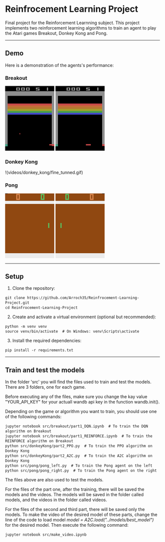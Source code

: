 # Reinfrocement Learning Project

Final project for the Reinforcement Learnning subject. 
This project implements two reinforcement learning algorithms to train an agent to play the Atari games Breakout, Donkey Kong and Pong.

---

## Demo

Here is a demonstration of the agents's performance:

### Breakout

![DQN](videos/breakout/video_DQN.gif) ![REINFORCE](videos/breakout/video_REINFORCE.gif)

### Donkey Kong

!(videos/donkey_kong/fine_tunned.gif)

### Pong

![Right](videos/pong/right.gif) ![Left](videos/pong/left.gif)

---

## Setup

1. Clone the repository:
```
git clone https://github.com/Arroch35/Reinfrocement-Learning-Project.git
cd Reinfrocement-Learning-Project
```

2. Create and activate a virtual environment (optional but recommended):
```
python -m venv venv
source venv/bin/activate  # On Windows: venv\Scripts\activate
```

3. Install the required dependencies:
```
pip install -r requirements.txt
```

---


## Train and test the models

In the folder 'src' you will find the files used to train and test the models. There are 3 folders, one for each game.

Before executing any of the files, make sure you change the kay value "YOUR_API_KEY" for your actuall wandb api key in the function wandb.init(). 

Depending on the game or algorithm you want to train, you should use one of the following commands:
```
jupyter notebook src/breakout/part1_DQN.ipynb  # To train the DQN algorithm on Breakout
jupyter notebook src/breakout/part1_REINFORCE.ipynb  # To train the REINFORCE algorithm on Breakout
python src/donkeyKong/part2_PPO.py  # To train the PPO algorithm on Donkey Kong
python src/donkeyKong/part2_A2C.py  # To train the A2C algorithm on Donkey Kong
python src/pong/pong_left.py  # To train the Pong agent on the left
python src/pong/pong_right.py  # To train the Pong agent on the right
```
The files above are also used to test the models.

For the files of the part one, after the training, there will be saved the models and the videos. The models will be saved in the folder called models, and the videos in the folder called videos. 

For the files of the second and third part, there will be saved only the models. To make the video of the desired model of these parts, change the line of the code to load model *model = A2C.load("../models/best_model")* for the desired model. Then execute the following command:
```
jupyter notebook src/make_video.ipynb
```



